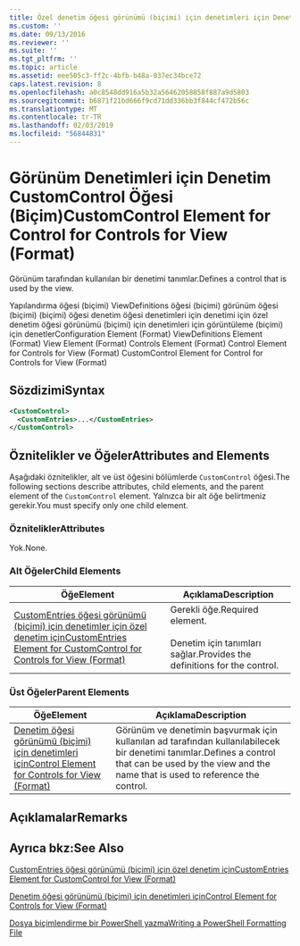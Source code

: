 ```yaml
---
title: Özel denetim öğesi görünümü (biçimi) için denetimleri için Denetim | Microsoft Docs
ms.custom: ''
ms.date: 09/13/2016
ms.reviewer: ''
ms.suite: ''
ms.tgt_pltfrm: ''
ms.topic: article
ms.assetid: eee505c3-ff2c-4bfb-b48a-037ec34bce72
caps.latest.revision: 8
ms.openlocfilehash: a0c8548dd916a5b32a56462058858f887a9d5803
ms.sourcegitcommit: b6871f21bd666f9cd71dd336bb3f844cf472b56c
ms.translationtype: MT
ms.contentlocale: tr-TR
ms.lasthandoff: 02/03/2019
ms.locfileid: "56844831"
---
```

# <a name="customcontrol-element-for-control-for-controls-for-view-format"></a><span data-ttu-id="26d12-102">Görünüm Denetimleri için Denetim CustomControl Öğesi (Biçim)</span><span class="sxs-lookup"><span data-stu-id="26d12-102">CustomControl Element for Control for Controls for View (Format)</span></span>

<span data-ttu-id="26d12-103">Görünüm tarafından kullanılan bir denetimi tanımlar.</span><span class="sxs-lookup"><span data-stu-id="26d12-103">Defines a control that is used by the view.</span></span>

<span data-ttu-id="26d12-104">Yapılandırma öğesi (biçimi) ViewDefinitions öğesi (biçimi) görünüm öğesi (biçimi) (biçimi) öğesi denetim öğesi denetimleri için denetimi için özel denetim öğesi görünümü (biçimi) için denetimleri için görüntüleme (biçimi) için denetler</span><span class="sxs-lookup"><span data-stu-id="26d12-104">Configuration Element (Format) ViewDefinitions Element (Format) View Element (Format) Controls Element (Format) Control Element for Controls for View (Format) CustomControl Element for Control for Controls for View (Format)</span></span>

## <a name="syntax"></a><span data-ttu-id="26d12-105">Sözdizimi</span><span class="sxs-lookup"><span data-stu-id="26d12-105">Syntax</span></span>

```xml
<CustomControl>
  <CustomEntries>...</CustomEntries>
</CustomControl>
```

## <a name="attributes-and-elements"></a><span data-ttu-id="26d12-106">Öznitelikler ve Öğeler</span><span class="sxs-lookup"><span data-stu-id="26d12-106">Attributes and Elements</span></span>

<span data-ttu-id="26d12-107">Aşağıdaki öznitelikler, alt ve üst öğesini bölümlerde `CustomControl` öğesi.</span><span class="sxs-lookup"><span data-stu-id="26d12-107">The following sections describe attributes, child elements, and the parent element of the `CustomControl` element.</span></span> <span data-ttu-id="26d12-108">Yalnızca bir alt öğe belirtmeniz gerekir.</span><span class="sxs-lookup"><span data-stu-id="26d12-108">You must specify only one child element.</span></span>

### <a name="attributes"></a><span data-ttu-id="26d12-109">Öznitelikler</span><span class="sxs-lookup"><span data-stu-id="26d12-109">Attributes</span></span>

<span data-ttu-id="26d12-110">Yok.</span><span class="sxs-lookup"><span data-stu-id="26d12-110">None.</span></span>

### <a name="child-elements"></a><span data-ttu-id="26d12-111">Alt Öğeler</span><span class="sxs-lookup"><span data-stu-id="26d12-111">Child Elements</span></span>

|<span data-ttu-id="26d12-112">Öğe</span><span class="sxs-lookup"><span data-stu-id="26d12-112">Element</span></span>|<span data-ttu-id="26d12-113">Açıklama</span><span class="sxs-lookup"><span data-stu-id="26d12-113">Description</span></span>|
|-------------|-----------------|
|[<span data-ttu-id="26d12-114">CustomEntries öğesi görünümü (biçimi) için denetimler için özel denetim için</span><span class="sxs-lookup"><span data-stu-id="26d12-114">CustomEntries Element for CustomControl for Controls for View (Format)</span></span>](./customentries-element-for-customcontrol-for-controls-for-view-format.md)|<span data-ttu-id="26d12-115">Gerekli öğe.</span><span class="sxs-lookup"><span data-stu-id="26d12-115">Required element.</span></span><br /><br /> <span data-ttu-id="26d12-116">Denetim için tanımları sağlar.</span><span class="sxs-lookup"><span data-stu-id="26d12-116">Provides the definitions for the control.</span></span>|

### <a name="parent-elements"></a><span data-ttu-id="26d12-117">Üst Öğeler</span><span class="sxs-lookup"><span data-stu-id="26d12-117">Parent Elements</span></span>

|<span data-ttu-id="26d12-118">Öğe</span><span class="sxs-lookup"><span data-stu-id="26d12-118">Element</span></span>|<span data-ttu-id="26d12-119">Açıklama</span><span class="sxs-lookup"><span data-stu-id="26d12-119">Description</span></span>|
|-------------|-----------------|
|[<span data-ttu-id="26d12-120">Denetim öğesi görünümü (biçimi) için denetimleri için</span><span class="sxs-lookup"><span data-stu-id="26d12-120">Control Element for Controls for View (Format)</span></span>](./control-element-for-controls-for-view-format.md)|<span data-ttu-id="26d12-121">Görünüm ve denetimin başvurmak için kullanılan ad tarafından kullanılabilecek bir denetimi tanımlar.</span><span class="sxs-lookup"><span data-stu-id="26d12-121">Defines a control that can be used by the view and the name that is used to reference the control.</span></span>|

## <a name="remarks"></a><span data-ttu-id="26d12-122">Açıklamalar</span><span class="sxs-lookup"><span data-stu-id="26d12-122">Remarks</span></span>

## <a name="see-also"></a><span data-ttu-id="26d12-123">Ayrıca bkz:</span><span class="sxs-lookup"><span data-stu-id="26d12-123">See Also</span></span>

[<span data-ttu-id="26d12-124">CustomEntries öğesi görünümü (biçimi) için özel denetim için</span><span class="sxs-lookup"><span data-stu-id="26d12-124">CustomEntries Element for CustomControl for View (Format)</span></span>](./customentries-element-for-customcontrol-for-controls-for-configuration-format.md)

[<span data-ttu-id="26d12-125">Denetim öğesi görünümü (biçimi) için denetimleri için</span><span class="sxs-lookup"><span data-stu-id="26d12-125">Control Element for Controls for View (Format)</span></span>](./control-element-for-controls-for-view-format.md)

[<span data-ttu-id="26d12-126">Dosya biçimlendirme bir PowerShell yazma</span><span class="sxs-lookup"><span data-stu-id="26d12-126">Writing a PowerShell Formatting File</span></span>](./writing-a-powershell-formatting-file.md)
